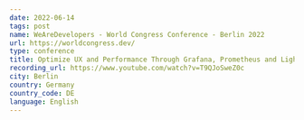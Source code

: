 ```yaml
---
date: 2022-06-14
tags: post
name: WeAreDevelopers - World Congress Conference - Berlin 2022
url: https://worldcongress.dev/
type: conference
title: Optimize UX and Performance Through Grafana, Prometheus and Lighthouse
recording_url: https://www.youtube.com/watch?v=T9QJoSweZ0c
city: Berlin
country: Germany
country_code: DE
language: English
---
```

